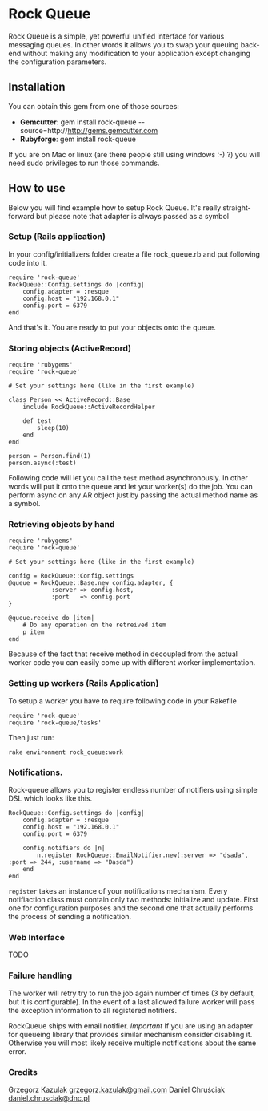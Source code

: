 Rock Queue
=====

Rock Queue is a simple, yet powerful unified interface for various messaging queues. In other words it allows you to swap your queuing back-end without making any modification to your application except changing the configuration parameters.

Installation
----------

You can obtain this gem from one of those sources:

* **Gemcutter**: gem install rock-queue --source=http://http://gems.gemcutter.com
* **Rubyforge**: gem install rock-queue

If you are on Mac or linux (are there people still using windows :-) ?) you will need sudo privileges to run those commands.

How to use
----------

Below you will find example how to setup Rock Queue. It's really straight-forward but please note that adapter
is always passed as a symbol

### Setup (Rails application)

In your config/initializers folder create a file rock_queue.rb and put following code into it.

	require 'rock-queue'
	RockQueue::Config.settings do |config|
		config.adapter = :resque
		config.host = "192.168.0.1"
		config.port = 6379
	end

And that's it. You are ready to put your objects onto the queue.

### Storing objects (ActiveRecord)

	require 'rubygems'
	require 'rock-queue'

	# Set your settings here (like in the first example)
	
	class Person << ActiveRecord::Base
		include RockQueue::ActiveRecordHelper
	
		def test
			sleep(10)
		end
	end
	
	person = Person.find(1)
	person.async(:test)
	

Following code will let you call the `test` method asynchronously. In other words will put it onto the queue and let your worker(s) do the job. 
You can perform async on any AR object just by passing the actual method name as a symbol.
	
### Retrieving objects by hand

	require 'rubygems'
	require 'rock-queue'
	
	# Set your settings here (like in the first example)

	config = RockQueue::Config.settings
	@queue = RockQueue::Base.new config.adapter, {
				:server => config.host, 
				:port   => config.port
	}  
	
	@queue.receive do |item|
		# Do any operation on the retreived item
		p item
	end
	
Because of the fact that receive method in decoupled from the actual worker code you can easily come up with different worker implementation.
	
### Setting up workers (Rails Application)

To setup a worker you have to require following code in your Rakefile

	require 'rock-queue'
	require 'rock-queue/tasks'

Then just run:

	rake environment rock_queue:work

### Notifications.
	
Rock-queue allows you to register endless number of notifiers using simple DSL which looks like this.

	RockQueue::Config.settings do |config|
		config.adapter = :resque
		config.host = "192.168.0.1"
		config.port = 6379
	
		config.notifiers do |n|
			n.register RockQueue::EmailNotifier.new(:server => "dsada", :port => 244, :username => "Dasda")
		end
	end
	
`register` takes an instance of your notifications mechanism. Every notifiaction class must contain only two methods: initialize and update.
First one for configuration purposes and the second one that actually performs the process of sending a notification.

### Web Interface
	
TODO	

### Failure handling
	
The worker will retry try to run the job again number of times (3 by default, but it is configurable).
In the event of a last allowed failure worker will pass the exception information to all registered notifiers.

RockQueue ships with email notifier. 
*Important* If you are using an adapter for queueing library that provides similar mechanism consider disabling it. Otherwise you will most likely receive multiple notifications about the same error.

	
### Credits

Grzegorz Kazulak <grzegorz.kazulak@gmail.com>
Daniel Chruściak <daniel.chrusciak@dnc.pl>